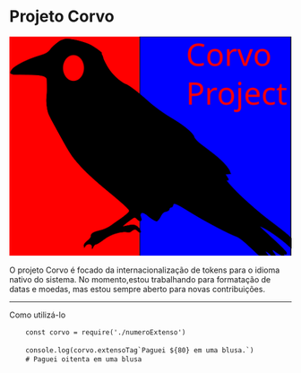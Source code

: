 # Projeto Corvo
![Projeto corvo](corvo.svg)

O projeto Corvo é focado da internacionalização de tokens para o idioma nativo do sistema. No momento,estou trabalhando para formatação de datas e moedas, mas estou sempre aberto para novas contribuições.

---

Como utilizá-lo

```
    const corvo = require('./numeroExtenso')

    console.log(corvo.extensoTag`Paguei ${80} em uma blusa.`) 
    # Paguei oitenta em uma blusa
```